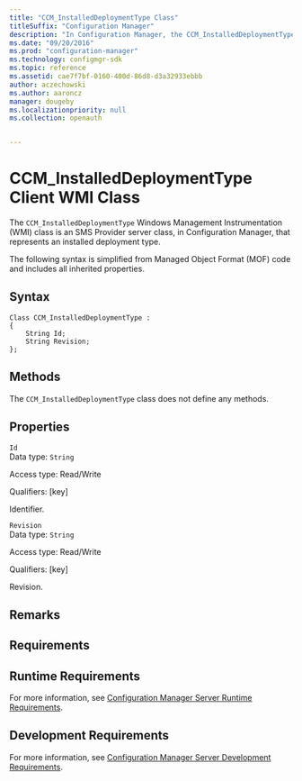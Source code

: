 ```yaml
---
title: "CCM_InstalledDeploymentType Class"
titleSuffix: "Configuration Manager"
description: "In Configuration Manager, the CCM_InstalledDeploymentType Windows Management Instrumentation class is an SMS Provider server class that represents an installed deployment type."
ms.date: "09/20/2016"
ms.prod: "configuration-manager"
ms.technology: configmgr-sdk
ms.topic: reference
ms.assetid: cae7f7bf-0160-400d-86d8-d3a32933ebbb
author: aczechowski
ms.author: aaroncz
manager: dougeby
ms.localizationpriority: null
ms.collection: openauth


---
```

# CCM_InstalledDeploymentType Client WMI Class
The `CCM_InstalledDeploymentType` Windows Management Instrumentation (WMI) class is an SMS Provider server class, in Configuration Manager, that represents an installed deployment type.   

 The following syntax is simplified from Managed Object Format (MOF) code and includes all inherited properties.  

## Syntax  

```  
Class CCM_InstalledDeploymentType :    
{  
    String Id;  
    String Revision;  
};  
```  

## Methods  
 The `CCM_InstalledDeploymentType` class does not define any methods.  

## Properties  
 `Id`  
 Data type: `String`  

 Access type: Read/Write  

 Qualifiers: [key]  

 Identifier.    

 `Revision`  
 Data type: `String`  

 Access type: Read/Write  

 Qualifiers: [key]  

 Revision.    

## Remarks  

## Requirements  

## Runtime Requirements  
 For more information, see [Configuration Manager Server Runtime Requirements](../../../../../develop/core/reqs/server-runtime-requirements.md).  

## Development Requirements  
 For more information, see [Configuration Manager Server Development Requirements](../../../../../develop/core/reqs/server-development-requirements.md).
